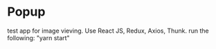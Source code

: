 # Popup
test app for image vieving. Use React JS, Redux, Axios, Thunk. 
run the following:
"yarn start"
